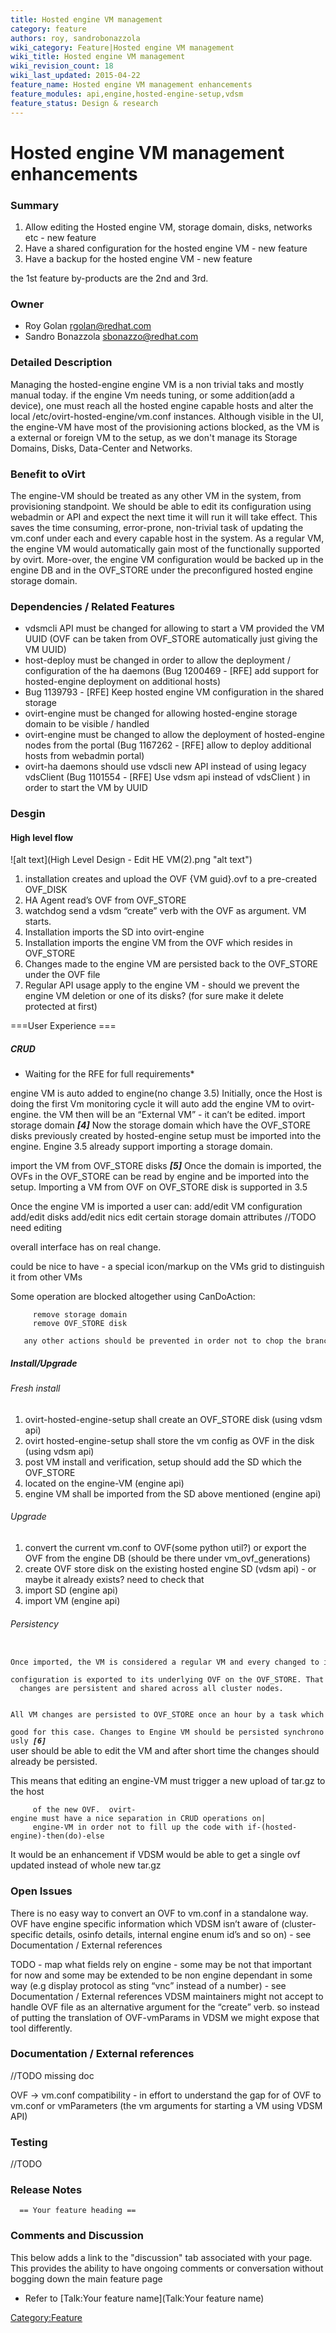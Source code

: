 ```yaml
---
title: Hosted engine VM management
category: feature
authors: roy, sandrobonazzola
wiki_category: Feature|Hosted engine VM management
wiki_title: Hosted engine VM management
wiki_revision_count: 18
wiki_last_updated: 2015-04-22
feature_name: Hosted engine VM management enhancements
feature_modules: api,engine,hosted-engine-setup,vdsm
feature_status: Design & research
---
```


# Hosted engine VM management enhancements

### Summary

1.  Allow editing the Hosted engine VM, storage domain, disks, networks etc - new feature
2.  Have a shared configuration for the hosted engine VM - new feature
3.  Have a backup for the hosted engine VM - new feature

the 1st feature by-products are the 2nd and 3rd.

### Owner

*   Roy Golan <mailto>rgolan@redhat.com</mailto>
*   Sandro Bonazzola <mailto>sbonazzo@redhat.com</mailto>

### Detailed Description

Managing the hosted-engine engine VM is a non trivial taks and mostly manual today. if the engine Vm needs tuning, or some addition(add a device), one must reach all the hosted engine capable hosts and alter the local /etc/ovirt-hosted-engine/vm.conf instances. Although visible in the UI, the engine-VM have most of the provisioning actions blocked, as the VM is a external or foreign VM to the setup, as we don't manage its Storage Domains, Disks, Data-Center and Networks.

### Benefit to oVirt

The engine-VM should be treated as any other VM in the system, from provisioning standpoint. We should be able to edit its configuration using webadmin or API and expect the next time it will run it will take effect. This saves the time consuming, error-prone, non-trivial task of updating the vm.conf under each and every capable host in the system. As a regular VM, the engine VM would automatically gain most of the functionally supported by ovirt. More-over, the engine VM configuration would be backed up in the engine DB and in the OVF_STORE under the preconfigured hosted engine storage domain.

### Dependencies / Related Features

*   vdsmcli API must be changed for allowing to start a VM provided the VM UUID (OVF can be taken from OVF_STORE automatically just giving the VM UUID)
*   host-deploy must be changed in order to allow the deployment / configuration of the ha daemons (Bug 1200469 - [RFE] add support for hosted-engine deployment on additional hosts)
*   Bug 1139793 - [RFE] Keep hosted engine VM configuration in the shared storage
*   ovirt-engine must be changed for allowing hosted-engine storage domain to be visible / handled
*   ovirt-engine must be changed to allow the deployment of hosted-engine nodes from the portal (Bug 1167262 - [RFE] allow to deploy additional hosts from webadmin portal)
*   ovirt-ha daemons should use vdscli new API instead of using legacy vdsClient (Bug 1101554 - [RFE] Use vdsm api instead of vdsClient ) in order to start the VM by UUID

### Desgin

#### High level flow

![alt text](High Level Design - Edit HE VM(2).png "alt text")

1.  installation creates and upload the OVF {VM guid}.ovf to a pre-created OVF_DISK
2.  HA Agent read’s OVF from OVF_STORE
3.  watchdog send a vdsm “create” verb with the OVF as argument. VM starts.
4.  Installation imports the SD into ovirt-engine
5.  Installation imports the engine VM from the OVF which resides in OVF_STORE
6.  Changes made to the engine VM are persisted back to the OVF_STORE under the OVF file
7.  Regular API usage apply to the engine VM - should we prevent the engine VM deletion or one of its disks? (for sure make it delete protected at first)

===User Experience ===

##### CRUD

*   Waiting for the RFE for full requirements\*

engine VM is auto added to engine(no change 3.5) Initially, once the Host is doing the first Vm monitoring cycle it will auto add the engine VM to ovirt-engine. the VM then will be an “External VM” - it can’t be edited. import storage domain ***[4]*** Now the storage domain which have the OVF_STORE disks previously created by hosted-engine setup must be imported into the engine. Engine 3.5 already support importing a storage domain.

import the VM from OVF_STORE disks ***[5]*** Once the domain is imported, the OVFs in the OVF_STORE can be read by engine and be imported into the setup. Importing a VM from OVF on OVF_STORE disk is supported in 3.5

Once the engine VM is imported a user can: add/edit VM configuration add/edit disks add/edit nics edit certain storage domain attributes //TODO need editing

overall interface has on real change.

could be nice to have - a special icon/markup on the VMs grid to distinguish it from other VMs

Some operation are blocked altogether using CanDoAction:

         remove storage domain
         remove OVF_STORE disk
         any other actions should be prevented in order not to chop the branch we sit on

##### Install/Upgrade

###### Fresh install

1.  ovirt-hosted-engine-setup shall create an OVF_STORE disk (using vdsm api)
2.  ovirt hosted-engine-setup shall store the vm config as OVF in the disk (using vdsm api)
3.  post VM install and verification, setup should add the SD which the OVF_STORE
4.  located on the engine-VM (engine api)
5.  engine VM shall be imported from the SD above mentioned (engine api)

###### Upgrade

1.  convert the current vm.conf to OVF(some python util?) or export the OVF from the engine DB (should be there under vm_ovf_generations)
2.  create OVF store disk on the existing hosted engine SD (vdsm api) - or maybe it already exists? need to check that
3.  import SD (engine api)
4.  import VM (engine api)

###### Persistency

      Once imported, the VM is considered a regular VM and every changed to its
      configuration is exported to its underlying OVF on the OVF_STORE. That way
      changes are persistent and shared across all cluster nodes.
         
      All VM changes are persisted to OVF_STORE once an hour by a task which isn’t 
`good for this case. Changes to Engine VM should be persisted synchronously `***`[6]`***
      user should be able to edit the VM and after short time the changes should already be
      persisted.
         

This means that editing an engine-VM must trigger a new upload of tar.gz to the host

         of the new OVF.  ovirt-engine must have a nice separation in CRUD operations on|
         engine-VM in order not to fill up the code with if-(hosted-engine)-then(do)-else 

It would be an enhancement if VDSM would be able to get a single ovf updated instead of whole new tar.gz

### Open Issues

There is no easy way to convert an OVF to vm.conf in a standalone way. OVF have engine specific information which VDSM isn’t aware of (cluster-specific details, osinfo details, internal engine enum id’s and so on) - see Documentation / External references

TODO - map what fields rely on engine - some may be not that important for now and some may be extended to be non engine dependant in some way (e.g display protocol as sting “vnc” instead of a number) - see Documentation / External references VDSM maintainers might not accept to handle OVF file as an alternative argument for the “create” verb. so instead of putting the translation of OVF-vmParams in VDSM we might expose that tool differently.

### Documentation / External references

//TODO missing doc

OVF -> vm.conf compatibility - in effort to understand the gap for of OVF to vm.conf or vmParameters (the vm arguments for starting a VM using VDSM API)

### Testing

//TODO

### Release Notes

      == Your feature heading ==

### Comments and Discussion

This below adds a link to the "discussion" tab associated with your page. This provides the ability to have ongoing comments or conversation without bogging down the main feature page

*   Refer to [Talk:Your feature name](Talk:Your feature name)

<Category:Feature>
